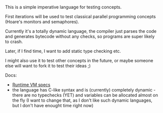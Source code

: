 This is a simple imperative language for testing concepts.

First iterations will be used to test classical parallel programming concepts (Hoare's monitors and semaphores).

Currently it's a totally dynamic language, the compiler just parses the code and generates bytecode without any checks, so programs are super likely to crash.

Later, if I find time, I want to add static type checking etc.

I might also use it to test other concepts in the future, or maybe someone else will want to fork it to test their ideas ;)

Docs:
 - [Runtime VM specs](docs/Dynamic.md)
 - the language has C-like syntax and is (currently) completely dynamic - there are no typechecks (YET) and variables can be allocated almost on the fly (I want to change that, as I don't like such dynamic languages, but I don't have enought time right now)
